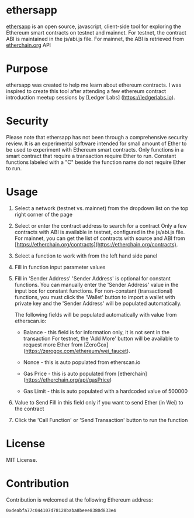 # ethersapp 
[ethersapp](https://yuetloo.github.io/ethersapp/) is an open source, javascript, client-side tool for exploring the Ethereum smart contracts on testnet and mainnet.  For testnet, the contract ABI is maintained in the js/abi.js file.  For mainnet, the ABI is retrieved from [etherchain.org](https://etherchain.org) API

# Purpose
ethersapp was created to help me learn about ethereum contracts.  I was inspired to create this tool after attending a few ethereum contract introduction meetup sessions by [Ledger Labs] (https://ledgerlabs.io).

# Security
Please note that ethersapp has not been through a comprehensive security review. It is an experimental software intended for small amount of Ether to be used to experiment with Ethereum smart contracts. Only functions in a smart contract that require a transaction require Ether to run.  Constant functions labeled with a "C" beside the function name do not require Ether to run.

# Usage
1. Select a network (testnet vs. mainnet) from the dropdown list on the top right corner of the page

2. Select or enter the contract address to search for a contract
   Only a few contracts with ABI is available in testnet, configured in the js/abi.js file.
   For mainnet, you can get the list of contracts with source and ABI from [https://etherchain.org/contracts](https://etherchain.org/contracts).

3. Select a function to work with from the left hand side panel 

4. Fill in function input parameter values

5. Fill in 'Sender Address'
   'Sender Address' is optional for constant functions. You can manually enter the 'Sender Address' value in the input box for constant functions. For non-constant (transactional) functions, you must click the 'Wallet' button to import a wallet with private key and the 'Sender Address' will be populated automatically.

   The following fields will be populated automatically with value from etherscan.io:
   * Balance - this field is for information only, it is not sent in the transaction
               For testnet, the 'Add More' button will be available to request more Ether from [ZeroGox] (https://zerogox.com/ethereum/wei_faucet).

   * Nonce - this is auto populated from etherscan.io
   * Gas Price - this is auto populated from [etherchain] (https://etherchain.org/api/gasPrice)  
   * Gas Limit - this is auto populated with a hardcoded value of 500000
   
6. Value to Send
   Fill in this field only if you want to send Ether (in Wei) to the contract

7. Click the 'Call Function' or 'Send Transaction' button to run the function


# License
MIT License.

# Contribution
Contribution is welcomed at the following Ethereum address:

`0xdeabfa77c044107d78128baba8beee8380d833e4`
